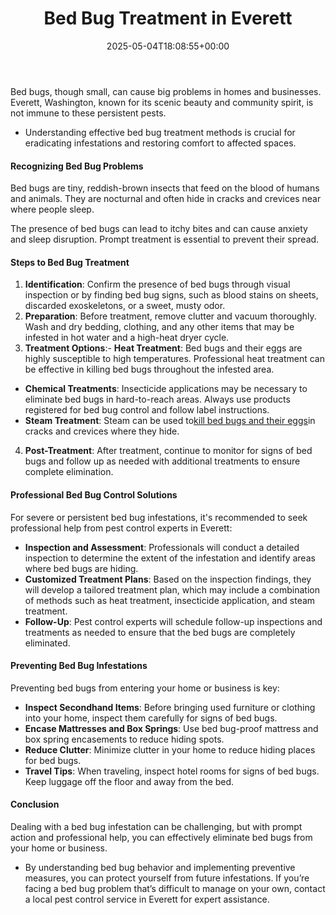 ﻿---
layout: post
title: Bed Bug Treatment in Everett
date: '2025-05-04T18:08:55+00:00'
categories:
- Bed Bugs
- Guide
tags: []
slug: /bed-bug-treatment-in-everett/
lastmod: 2025-05-07T12:21:23+03:00
---

Bed bugs, though small, can cause big problems in homes and businesses. Everett, Washington, known for its scenic beauty and community spirit, is not immune to these persistent pests.
- Understanding effective bed bug treatment methods is crucial for eradicating infestations and restoring comfort to affected spaces.
#### Recognizing Bed Bug Problems
Bed bugs are tiny, reddish-brown insects that feed on the blood of humans and animals. They are nocturnal and often hide in cracks and crevices near where people sleep.

The presence of bed bugs can lead to itchy bites and can cause anxiety and sleep disruption. Prompt treatment is essential to prevent their spread.
#### Steps to Bed Bug Treatment
1. **Identification**: Confirm the presence of bed bugs through visual inspection or by finding bed bug signs, such as blood stains on sheets, discarded exoskeletons, or a sweet, musty odor.
2. **Preparation**: Before treatment, remove clutter and vacuum thoroughly. Wash and dry bedding, clothing, and any other items that may be infested in hot water and a high-heat dryer cycle.
3. **Treatment Options**:- **Heat Treatment**: Bed bugs and their eggs are highly susceptible to high temperatures. Professional heat treatment can be effective in killing bed bugs throughout the infested area.
- **Chemical Treatments**: Insecticide applications may be necessary to eliminate bed bugs in hard-to-reach areas. Always use products registered for bed bug control and follow label instructions.
- **Steam Treatment**: Steam can be used to[kill bed bugs and their eggs](https://pestpolicy.com/best-bed-bug-steamer/)in cracks and crevices where they hide.
4. **Post-Treatment**: After treatment, continue to monitor for signs of bed bugs and follow up as needed with additional treatments to ensure complete elimination.
#### Professional Bed Bug Control Solutions
For severe or persistent bed bug infestations, it's recommended to seek professional help from pest control experts in Everett:
- **Inspection and Assessment**: Professionals will conduct a detailed inspection to determine the extent of the infestation and identify areas where bed bugs are hiding.
- **Customized Treatment Plans**: Based on the inspection findings, they will develop a tailored treatment plan, which may include a combination of methods such as heat treatment, insecticide application, and steam treatment.
- **Follow-Up**: Pest control experts will schedule follow-up inspections and treatments as needed to ensure that the bed bugs are completely eliminated.
#### Preventing Bed Bug Infestations
Preventing bed bugs from entering your home or business is key:
- **Inspect Secondhand Items**: Before bringing used furniture or clothing into your home, inspect them carefully for signs of bed bugs.
- **Encase Mattresses and Box Springs**: Use bed bug-proof mattress and box spring encasements to reduce hiding spots.
- **Reduce Clutter**: Minimize clutter in your home to reduce hiding places for bed bugs.
- **Travel Tips**: When traveling, inspect hotel rooms for signs of bed bugs. Keep luggage off the floor and away from the bed.
#### Conclusion
Dealing with a bed bug infestation can be challenging, but with prompt action and professional help, you can effectively eliminate bed bugs from your home or business.
- By understanding bed bug behavior and implementing preventive measures, you can protect yourself from future infestations.
If you’re facing a bed bug problem that’s difficult to manage on your own, contact a local pest control service in Everett for expert assistance.